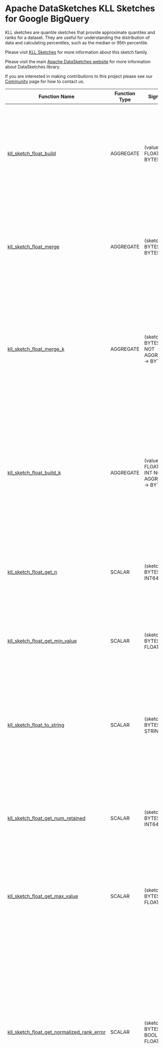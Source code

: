 <!--
    Licensed to the Apache Software Foundation (ASF) under one
    or more contributor license agreements.  See the NOTICE file
    distributed with this work for additional information
    regarding copyright ownership.  The ASF licenses this file
    to you under the Apache License, Version 2.0 (the
    "License"); you may not use this file except in compliance
    with the License.  You may obtain a copy of the License at

      http://www.apache.org/licenses/LICENSE-2.0

    Unless required by applicable law or agreed to in writing,
    software distributed under the License is distributed on an
    "AS IS" BASIS, WITHOUT WARRANTIES OR CONDITIONS OF ANY
    KIND, either express or implied.  See the License for the
    specific language governing permissions and limitations
    under the License.
-->

# Apache DataSketches KLL Sketches for Google BigQuery

KLL sketches are quantile sketches that provide approximate quantiles
and ranks for a dataset. They are useful for understanding the distribution of
data and calculating percentiles, such as the median or 95th percentile.

Please visit 
[KLL Sketches](https://datasketches.apache.org/docs/KLL/KLLSketch.html) 
for more information about this sketch family.

Please visit the main 
[Apache DataSketches website](https://datasketches.apache.org) 
for more information about DataSketches library.

If you are interested in making contributions to this project please see our 
[Community](https://datasketches.apache.org/docs/Community/) 
page for how to contact us.

| Function Name | Function Type | Signature | Description |
|---|---|---|---|
| [kll_sketch_float_build](kll_sketch_float_build.sqlx) | AGGREGATE | (value FLOAT64) -> BYTES | Creates a sketch that represents the distribution of the given column.\<br\>\<br\>Param value: the column of FLOAT64 values.\<br\>Defaults: k = 200.\<br\>Returns: a KLL Sketch, as bytes. |
| [kll_sketch_float_merge](kll_sketch_float_merge.sqlx) | AGGREGATE | (sketch BYTES) -> BYTES | Merges sketches from the given column.\<br\>\<br\>Param sketch: the column of values.\<br\>Defaluts: k = 200.\<br\>Returns: a serialized KLL sketch as BYTES. |
| [kll_sketch_float_merge_k](kll_sketch_float_merge_k.sqlx) | AGGREGATE | (sketch BYTES, k INT NOT AGGREGATE) -> BYTES | Merges sketches from the given column.\<br\>\<br\>Param sketch: the column of values.\<br\>Param k: the sketch accuracy/size parameter as an integer in the range \[8, 65535\].\<br\>Returns: a serialized KLL sketch as BYTES. |
| [kll_sketch_float_build_k](kll_sketch_float_build_k.sqlx) | AGGREGATE | (value FLOAT64, k INT NOT AGGREGATE) -> BYTES | Creates a sketch that represents the distribution of the given column.\<br\>\<br\>Param value: the column of FLOAT64 values.\<br\>Param k: the sketch accuracy/size parameter as an INT in the range \[8, 65535\].\<br\>Returns: a KLL Sketch, as bytes. |
| [kll_sketch_float_get_n](kll_sketch_float_get_n.sqlx) | SCALAR | (sketch BYTES) -> INT64 | Returns the length of the input stream.\<br\>\<br\>Param sketch: the given sketch as BYTES.\<br\>Returns: stream length as INT64 |
| [kll_sketch_float_get_min_value](kll_sketch_float_get_min_value.sqlx) | SCALAR | (sketch BYTES) -> FLOAT64 | Returns the minimum value of the input stream.\<br\>\<br\>Param sketch: the given sketch as BYTES.\<br\>Returns: min value as FLOAT64 |
| [kll_sketch_float_to_string](kll_sketch_float_to_string.sqlx) | SCALAR | (sketch BYTES) -> STRING | Returns a summary string that represents the state of the given sketch.\<br\>\<br\>Param sketch: the given sketch as sketch encoded bytes.\<br\>Returns: a string that represents the state of the given sketch. |
| [kll_sketch_float_get_num_retained](kll_sketch_float_get_num_retained.sqlx) | SCALAR | (sketch BYTES) -> INT64 | Returns the number of retained items \(samples\) in the sketch.\<br\>\<br\>Param sketch: the given sketch as BYTES.\<br\>Returns: number of retained items as INT64 |
| [kll_sketch_float_get_max_value](kll_sketch_float_get_max_value.sqlx) | SCALAR | (sketch BYTES) -> FLOAT64 | Returns the maximum value of the input stream.\<br\>\<br\>Param sketch: the given sketch as BYTES.\<br\>Returns: max value as FLOAT64 |
| [kll_sketch_float_get_normalized_rank_error](kll_sketch_float_get_normalized_rank_error.sqlx) | SCALAR | (sketch BYTES, pmf BOOL) -> FLOAT64 | Returns the approximate rank error of the given sketch normalized as a fraction between zero and one.\<br\>Param sketch: the given sketch as BYTES.\<br\>Param pmf: if true, returns the "double\-sided" normalized rank error for the get\_PMF\(\) function.\<br\>Otherwise, it is the "single\-sided" normalized rank error for all the other queries.\<br\>Returns: normalized rank error as FLOAT64 |
| [kll_sketch_float_get_rank](kll_sketch_float_get_rank.sqlx) | SCALAR | (sketch BYTES, value FLOAT64, inclusive BOOL) -> FLOAT64 | Returns an approximation to the normalized rank, on the interval \[0.0, 1.0\], of the given value.\<br\>\<br\>Param sketch: the given sketch in serialized form.\<br\>Param value: value to be ranked.\<br\>Param inclusive: if true the weight of the given value is included into the rank.\<br\>Returns: an approximate rank of the given value. |
| [kll_sketch_float_get_pmf](kll_sketch_float_get_pmf.sqlx) | SCALAR | (sketch BYTES, split_points ARRAY<FLOAT64>, inclusive BOOL) -> ARRAY<FLOAT64> | Returns an approximation to the Probability Mass Function \(PMF\)\<br\>of the input stream as an array of probability masses defined by the given split\_points.\<br\>\<br\>Param sketch: the given sketch as BYTES.\<br\>\<br\>Param split\_points: an array of M unique, monotonically increasing values \<br\>  \(of the same type as the input values\)\<br\>  that divide the input value domain into M\+1 non\-overlapping intervals.\<br\>  \<br\>  Each interval except for the end intervals starts with a split\-point and ends with the next split\-point in sequence.\<br\>\<br\>  The first interval starts below the minimum value of the stream \(corresponding to a zero rank or zero probability\), \<br\>  and ends with the first split\-point\<br\>\<br\>  The last \(m\+1\)th interval starts with the last split\-point \<br\>  and ends above the maximum value of the stream \(corresponding to a rank or probability of 1.0\).\<br\>\<br\>Param inclusive: if true and the upper boundary of an interval equals a value retained by the sketch, the interval will include that value. \<br\>  If the lower boundary of an interval equals a value retained by the sketch, the interval will exclude that value.\<br\>\<br\>  If false and the upper boundary of an interval equals a value retained by the sketch, the interval will exclude that value. \<br\>  If the lower boundary of an interval equals a value retained by the sketch, the interval will include that value.\<br\>\<br\>Returns: the PMF as a FLOAT64 array of M\+1 probability masses on the interval \[0.0, 1.0\].\<br\>  The sum of the probability masses of all \(m\+1\) intervals is 1.0. |
| [kll_sketch_float_kolmogorov_smirnov](kll_sketch_float_kolmogorov_smirnov.sqlx) | SCALAR | (sketchA BYTES, sketchB BYTES, pvalue FLOAT64) -> BOOL | Performs the Kolmogorov\-Smirnov Test between two KLL sketches of type FLOAT64.\<br\>If the given sketches have insufficient data or if the sketch sizes are too small, this will return false.\<br\>\<br\>Param sketchA: sketch A in serialized form.\<br\>Param sketchB: sketch B in serialized form.\<br\>Param pvalue: Target p\-value. Typically 0.001 to 0.1, e.g. 0.05.\<br\>Returns: boolean indicating whether we can reject the null hypothesis \(that the sketches\<br\>  reflect the same underlying distribution\) using the provided p\-value. |
| [kll_sketch_float_get_cdf](kll_sketch_float_get_cdf.sqlx) | SCALAR | (sketch BYTES, split_points ARRAY<FLOAT64>, inclusive BOOL) -> ARRAY<FLOAT64> | Returns an approximation to the Cumulative Distribution Function \(CDF\) \<br\>of the input stream as an array of cumulative probabilities defined by the given split\_points.\<br\>\<br\>Param sketch: the given sketch as BYTES.\<br\>\<br\>Param split\_points: an array of M unique, monotonically increasing values\<br\>  \(of the same type as the input values to the sketch\)\<br\>  that divide the input value domain into M\+1 overlapping intervals.\<br\>  \<br\>  The start of each interval is below the lowest input value retained by the sketch\<br\>  \(corresponding to a zero rank or zero probability\).\<br\>  \<br\>  The end of each interval is the associated split\-point except for the top interval\<br\>  where the end is the maximum input value of the stream.\<br\>\<br\>Param inclusive: if true and the upper boundary of an interval equals a value retained by the sketch, the interval will include that value. \<br\>  If the lower boundary of an interval equals a value retained by the sketch, the interval will exclude that value.\<br\>\<br\>  If false and the upper boundary of an interval equals a value retained by the sketch, the interval will exclude that value. \<br\>  If the lower boundary of an interval equals a value retained by the sketch, the interval will include that value.\<br\>\<br\>Returns: the CDF as a monotonically increasing FLOAT64 array of M\+1 cumulative probablities on the interval \[0.0, 1.0\].\<br\>  The top\-most probability of the returned array is always 1.0. |
| [kll_sketch_float_get_quantile](kll_sketch_float_get_quantile.sqlx) | SCALAR | (sketch BYTES, rank FLOAT64, inclusive BOOL) -> FLOAT64 | Returns a value from the sketch that is the best approximation to a value from the original stream with the given rank.\<br\>\<br\>Param sketch: the given sketch in serialized form.\<br\>Param rank: rank of a value in the hypothetical sorted stream.\<br\>Param inclusive: if true, the given rank is considered inclusive \(includes weight of a value\)\<br\>Returns: an approximate quantile associated with the given rank. |

**Examples:**

```sql

create or replace table `$BQ_DATASET`.kll_sketch(sketch bytes);

# using default
insert into `$BQ_DATASET`.kll_sketch
(select `$BQ_DATASET`.kll_sketch_float_build(value) from unnest([1,2,3,4,5,6,7,8,9,10]) as value);

# using full signature
insert into `$BQ_DATASET`.kll_sketch
(select `$BQ_DATASET`.kll_sketch_float_build_k(value, 100) from unnest([11,12,13,14,15,16,17,18,19,20]) as value);

select `$BQ_DATASET`.kll_sketch_float_to_string(sketch) from `$BQ_DATASET`.kll_sketch;

# using default
select `$BQ_DATASET`.kll_sketch_float_to_string(`$BQ_DATASET`.kll_sketch_float_merge(sketch)) from `$BQ_DATASET`.kll_sketch;

# using full signature
select `$BQ_DATASET`.kll_sketch_float_to_string(`$BQ_DATASET`.kll_sketch_float_merge_k(sketch, 100)) from `$BQ_DATASET`.kll_sketch;

# expected 0.5
select `$BQ_DATASET`.kll_sketch_float_get_rank(`$BQ_DATASET`.kll_sketch_float_merge(sketch), 10, true) from `$BQ_DATASET`.kll_sketch;

# expected 10
select `$BQ_DATASET`.kll_sketch_float_get_quantile(`$BQ_DATASET`.kll_sketch_float_merge(sketch), 0.5, true) from `$BQ_DATASET`.kll_sketch;

# expected 20
select `$BQ_DATASET`.kll_sketch_float_get_n(`$BQ_DATASET`.kll_sketch_float_merge(sketch)) from `$BQ_DATASET`.kll_sketch;

# expected 0.5, 0.5
select `$BQ_DATASET`.kll_sketch_float_get_pmf(`$BQ_DATASET`.kll_sketch_float_merge(sketch), [10.0], true) from `$BQ_DATASET`.kll_sketch;

# expected 0.5, 1
select `$BQ_DATASET`.kll_sketch_float_get_cdf(`$BQ_DATASET`.kll_sketch_float_merge(sketch), [10.0], true) from `$BQ_DATASET`.kll_sketch;

# expected 1
select `$BQ_DATASET`.kll_sketch_float_get_min_value(`$BQ_DATASET`.kll_sketch_float_merge(sketch)) from `$BQ_DATASET`.kll_sketch;

# expected 20
select `$BQ_DATASET`.kll_sketch_float_get_max_value(`$BQ_DATASET`.kll_sketch_float_merge(sketch)) from `$BQ_DATASET`.kll_sketch;

drop table `$BQ_DATASET`.kll_sketch;

# expected about 1.3%
select `$BQ_DATASET`.kll_sketch_float_get_normalized_rank_error(`$BQ_DATASET`.kll_sketch_float_build(value), false) from unnest(generate_array(1, 10000)) as value;

select `$BQ_DATASET`.kll_sketch_float_get_num_retained(`$BQ_DATASET`.kll_sketch_float_build(value)) from unnest(generate_array(1, 10000)) as value;

# expected false
select `$BQ_DATASET`.kll_sketch_float_kolmogorov_smirnov(
  (select `$BQ_DATASET`.kll_sketch_float_build(value) from unnest([1,2,3,4,5,6,7,8,9,10]) as value),
  (select `$BQ_DATASET`.kll_sketch_float_build(value) from unnest([1,2,3,4,5,6,7,8,9,10]) as value),
  0.05
);

# expected true
select `$BQ_DATASET`.kll_sketch_float_kolmogorov_smirnov(
  (select `$BQ_DATASET`.kll_sketch_float_build(value) from unnest([1,2,3,4,5,6,7,8,9,10]) as value),
  (select `$BQ_DATASET`.kll_sketch_float_build(value) from unnest([11,12,13,14,15,16,17,18,19,20]) as value),
  0.05
);
```
